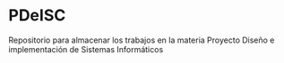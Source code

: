 # PDeISC
Repositorio para almacenar los trabajos en la materia Proyecto Diseño e implementación de Sistemas Informáticos 
